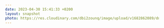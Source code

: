 ```yaml
---
date: 2023-04-30 15:41:33 +0200
layout: snapshot
photo: https://res.cloudinary.com/dbi2zounq/image/upload/v1682862089/dn4t4ylc8ewzybnzfikt.jpg
---
```


